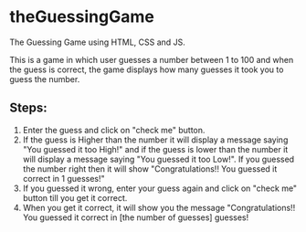 # theGuessingGame
The Guessing Game using HTML, CSS and JS.

This is a game in which user guesses a number between 1 to 100 and when the guess is correct, the game displays how many guesses it took you to guess the number.

## Steps:
1. Enter the guess and click on "check me" button.
2. If the guess is Higher than the number it will display a message saying "You guessed it too High!" and if the guess is lower than the number it will display a message saying "You guessed it too Low!". If you guessed the number right then it will show "Congratulations!! You guessed it correct in 1 guesses!"
3. If you guessed it wrong, enter your guess again and click on "check me" button till you get it correct.
4. When you get it correct, it will show you the message "Congratulations!! You guessed it correct in [the number of guesses] guesses!
